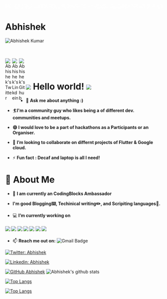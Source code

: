 ![Hello](Hello.gif)

# Abhishek
<p align="left"> <img src="https://komarev.com/ghpvc/?username=DOOOMSTERR&label=Views&color=blue&style=plastic" alt="Abhishek Kumar" /> </p>

<br>
 <br>
 <a href="https://twitter.com/_Abhishek_k10">
  <img align="left" alt="Abhishek's Twitter" width="22px" src="https://cdn.jsdelivr.net/npm/simple-icons@v3/icons/twitter.svg" />
</a>
<a href="https://www.linkedin.com/in/abhishek-k-371076b8/">
  <img align="left" alt="Abhishek's Linkdein" width="22px" src="https://cdn.jsdelivr.net/npm/simple-icons@v3/icons/linkedin.svg" />
</a>
<a href="https://github.com/DOOMSTERR">
  <img align="left" alt="Abhishek's Github" width="22px" src="https://cdn.jsdelivr.net/npm/simple-icons@v3/icons/github.svg" />
</a>
<br>
<br>

# <img src="https://github.com/TheDudeThatCode/TheDudeThatCode/blob/master/Assets/Hi.gif" width="29px"> Hello world!&nbsp;<img src="https://github.com/TheDudeThatCode/TheDudeThatCode/blob/master/Assets/Earth.gif" width="24px">


- 💬 **Ask me about anything :)** 

- 🏄‍**I'm a community guy who likes being a of different dev. communities and meetups.**

- **😄 I would love to be a part of hackathons as a Participants or an Organiser.**

- 👯 **I’m looking to collaborate on differnt projects of Flutter & Google cloud.**

- ⚡ **Fun fact : Decaf and laptop is all I need!**



# 🧐 About Me

- 🌱 **I am currently an CodingBlocks Ambassador**

- **I'm good Blogging⌨️, Techinical writing✏️, and Scripiting languages📜.**

- 💻 **I’m currently working on**
#### ![](https://img.shields.io/badge/C%20programming-%F0%9F%8C%80-orange)  ![](https://img.shields.io/badge/C%2B%2B-%F0%9F%8C%8C-yellow) ![](https://img.shields.io/badge/Dart-%F0%9F%8E%AF-success)  ![](https://img.shields.io/badge/Flutter-%E2%98%84%EF%B8%8F-blue)  ![](https://img.shields.io/badge/Firebase-%F0%9F%94%A5-brightgreen)  ![](https://img.shields.io/badge/App%20Dev.-%F0%9F%93%B1-blueviolet)  ![](https://img.shields.io/badge/Google%20Cloud%20Platform-%E2%98%81%EF%B8%8F-9cf)

- 📫 **Reach me out on:** ![Gmail Badge](https://img.shields.io/badge/-abhishek_kumar_007@yahoo.com-c14438?style=flat-square&logo=Gmail&logoColor=white&link=mailto:abhishek_kumar_007@yahoo.com)

[![Twitter: Abhishek](https://img.shields.io/twitter/follow/_Abhishek_k10?style=social)](https://twitter.com/_Abhishek_k10)

[![Linkedin: Abhishek](https://img.shields.io/badge/-Abhisek-blue?style=flat-square&logo=Linkedin&logoColor=white&link=https://www.linkedin.com/in/abhishek-k-371076b8/)](https://www.linkedin.com/in/abhishek-k-371076b8/)

[![GitHub Abhishek](https://img.shields.io/github/followers/DOOMSTERR?label=follow&style=social)](https://github.com/DOOMSTERR)
![Abhishek's github stats](https://github-readme-stats.vercel.app/api?username=DOOMSTERR&count_private=true&show_icons=true&theme=shades-of-purple&show_icons=true)   

[![Top Langs](https://github-readme-stats.vercel.app/api/top-langs/?username=DOOMSTERR&langs_count=12&layout=compact&theme=shades-of-purple&show_icons=true)](https://github.com/DOOMSTERR/github-readme-stats)


[![Top Langs](https://github-readme-stats.vercel.app/api/top-langs/?username=DOOMSTERR&langs_count=12&theme=buefy&show_icons=true)](https://github.com/DOOMSTERR/github-readme-stats)


